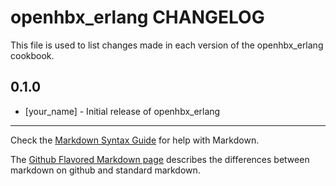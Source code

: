 openhbx_erlang CHANGELOG
========================

This file is used to list changes made in each version of the openhbx_erlang cookbook.

0.1.0
-----
- [your_name] - Initial release of openhbx_erlang

- - -
Check the [Markdown Syntax Guide](http://daringfireball.net/projects/markdown/syntax) for help with Markdown.

The [Github Flavored Markdown page](http://github.github.com/github-flavored-markdown/) describes the differences between markdown on github and standard markdown.
